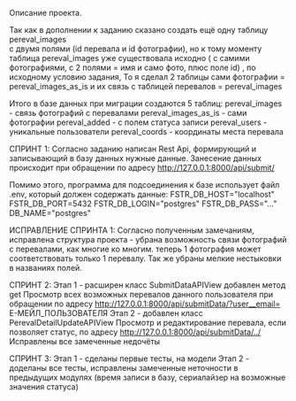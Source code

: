 
Описание проекта.

Так как в дополнении к заданию сказано создать ещё одну таблицу pereval_images   
    с двумя полями (id перевала и id фотографии), 
    но к тому моменту таблица pereval_images уже существовала исходно 
    ( с самими фотографиями, с 2 полями = имя и само фото, плюс поле id)
    , по исходному условию задания,
То я сделал 2 таблицы
    сами фотографии = pereval_images_as_is 
    и их связь с таблицей перевалов = pereval_images 

Итого в базе данных при миграции создаются 5 таблиц:
    pereval_images - связь фотографий с перевалами
    pereval_images_as_is - сами фотографии
    pereval_added - с полем статуса записи
    pereval_users - уникальные пользователи
    pereval_coords - координаты места перевала

СПРИНТ 1:
Согласно заданию написан Rest Api, формирующий и записывающий в базу данных нужные данные.
    Занесение данных происходит при обращении по адресу
    http://127.0.0.1:8000/api/submit/

Помимо этого, программа для подсоединения к базе использует файл .env, 
    который должен содержать данные:
    FSTR_DB_HOST="localhost"
    FSTR_DB_PORT=5432
    FSTR_DB_LOGIN="postgres"
    FSTR_DB_PASS="..."
    DB_NAME="postgres"

ИСПРАВЛЕНИЕ СПРИНТА 1:
Согласно полученным замечаниям, исправлена структура проекта - 
    убрана возможность связи фотографий с перевалами, как многие ко многим.
    теперь 1 фотография может соответствовать только 1 перевалу.
Так же убраны мелкие нестыковки в названиях полей.

СПРИНТ 2:
Этап 1 - расширен класс SubmitDataAPIView добавлен метод get
    Просмотр всех возможных перевалов данного пользователя при обращении по адресу
    http://127.0.0.1:8000/api/submitData/?user__email= Е-МЕЙЛ_ПОЛЬЗОВАТЕЛЯ
Этап 2 - добавлен класс PerevalDetailUpdateAPIView
    Просмотр и редактирование перевала, если позволяет статус, по адресу
    http://127.0.0.1:8000/api/submitData/../
    Исправлены все замеченные недочёты

СПРИНТ 3:
Этап 1 - сделаны первые тесты, на модели
Этап 2 - доделаны все тесты, исправлены замеченные неточности в предыдущих модулях 
    (время записи в базу, сериалайзер на возможные значения статуса)





